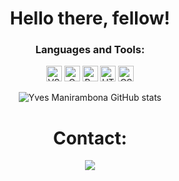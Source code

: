 <div align="center">

# Hello there, fellow!

### Languages and Tools:

<img alt="VS Code" width="25px" src="https://cdn.jsdelivr.net/gh/devicons/devicon@latest/icons/vscode/vscode-original.svg" />
<img alt="C Programming" width="25px" src="https://cdn.jsdelivr.net/gh/devicons/devicon@latest/icons/c/c-original.svg" />
<img alt="Python" width="25px" src="https://cdn.jsdelivr.net/gh/devicons/devicon@latest/icons/python/python-original.svg" />
<img alt="HTML5" width="25px" src="https://cdn.jsdelivr.net/gh/devicons/devicon@latest/icons/html5/html5-original.svg" />
<img alt="CSS3" width="25px" src="https://cdn.jsdelivr.net/gh/devicons/devicon@latest/icons/css3/css3-original.svg" />

![Yves Manirambona GitHub stats](https://github-readme-stats.vercel.app/api?username=ZelGel&show_icons=true&theme=radical)

# Contact:
 <img src="https://cdn.jsdelivr.net/gh/devicons/devicon@latest/icons/linkedin/linkedin-original-wordmark.svg" />
</div>

